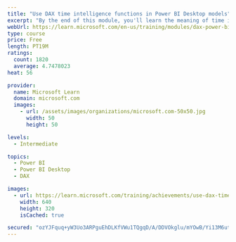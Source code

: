 ```yaml
---
title: "Use DAX time intelligence functions in Power BI Desktop models"
excerpt: "By the end of this module, you'll learn the meaning of time intelligence and how to add time intelligence DAX calculations to your model. These calculations will include year-to-date (YTD), year-over-year (YoY) growth, and others."
webUrl: https://learn.microsoft.com/en-us/training/modules/dax-power-bi-time-intelligence/
type: course
price: Free
length: PT19M
ratings:
  count: 1820
  average: 4.7478023
heat: 56

provider:
  name: Microsoft Learn
  domain: microsoft.com
  images:
    - url: /assets/images/organizations/microsoft.com-50x50.jpg
      width: 50
      height: 50

levels:
  - Intermediate

topics:
  - Power BI
  - Power BI Desktop
  - DAX

images:
  - url: https://learn.microsoft.com/training/achievements/use-dax-time-intelligence-functions-power-bi-desktop-social.png
    width: 640
    height: 320
    isCached: true

secured: "ozYJFquq+yW3Uo3ARPguEhDLKfVWu1TQgqD/A/DDVOkglu/mYOwB/Yi13M6utrtVANJI63lX95p/4SsbO3dtC3X0pM69ZIuEFnyFrlrKmr5qlRtwiu9xSn0L3tPx2LAnK4+LkLjfQ8jGvvrCsWlm8lSYFNXecX8rVo9OD5/+u1qiAankgDwXzzfaYZxEU5G7vxC57NgE874UqfydWfQ+I1CiMx4wmb6hHLPT2rMzX/1hM52ecRLJR9+ATsoLuz8kUYinD4jTFa7zW6RWkDqM3fZS18pkO3E0IYo/r8fLbuyA1E99p0XxGmbudsHeO0SBgrBy99b7cu1Xt0povj5+i3tUGFlKxMuXhlWm3B6XP8Td3okNY+lU57PCX/fypp4cyS5ZtpEfqG0S+1ZGnkyfHCzRye4XRcZdBWJMdUrxJhg=;hdQacLe9KpNTcDvxabgBGA=="
---
```



